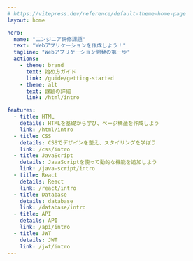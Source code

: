```yaml
---
# https://vitepress.dev/reference/default-theme-home-page
layout: home

hero:
  name: "エンジニア研修課題"
  text: "Webアプリケーションを作成しよう！"
  tagline: "Webアプリケーション開発の第一歩"
  actions:
    - theme: brand
      text: 始め方ガイド
      link: /guide/getting-started
    - theme: alt
      text: 課題の詳細
      link: /html/intro

features:
  - title: HTML
    details: HTMLを基礎から学び、ページ構造を作成しよう
    link: /html/intro
  - title: CSS
    details: CSSでデザインを整え、スタイリングを学ぼう
    link: /css/intro
  - title: JavaScript
    details: JavaScriptを使って動的な機能を追加しよう
    link: /java-script/intro
  - title: React
    details: React
    link: /react/intro
  - title: Database
    details: database
    link: /database/intro
  - title: API
    details: API
    link: /api/intro
  - title: JWT
    details: JWT
    link: /jwt/intro
---
```


